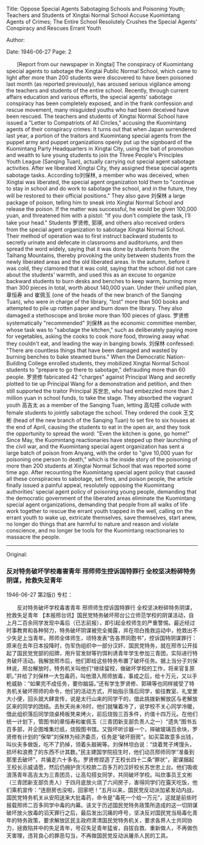 Title: Oppose Special Agents Sabotaging Schools and Poisoning Youth; Teachers and Students of Xingtai Normal School Accuse Kuomintang Agents of Crimes; The Entire School Resolutely Crushes the Special Agents' Conspiracy and Rescues Errant Youth

Author:

Date: 1946-06-27
Page: 2

　　[Report from our newspaper in Xingtai] The conspiracy of Kuomintang special agents to sabotage the Xingtai Public Normal School, which came to light after more than 200 students were discovered to have been poisoned last month (as reported previously), has aroused serious vigilance among the teachers and students of the entire school. Recently, through current affairs education and various efforts, the special agents' sabotage conspiracy has been completely exposed, and in the frank confession and rescue movement, many misguided youths who had been deceived have been rescued. The teachers and students of Xingtai Normal School have issued a "Letter to Compatriots of All Circles," accusing the Kuomintang agents of their conspiracy crimes: It turns out that when Japan surrendered last year, a portion of the traitors and Kuomintang special agents from the puppet army and puppet organizations openly put up the signboard of the Kuomintang Party Headquarters in Xingtai City, using the bait of promotion and wealth to lure young students to join the Three People's Principles Youth League (Sanqing Tuan), actually carrying out special agent sabotage activities. After we liberated Xingtai City, they assigned these special agents sabotage tasks. According to刘保林, a member who was deceived, when Xingtai was liberated, the special agent organization told them to "continue to stay in school and do work to sabotage the school, and in the future, they will be restored to their official positions." They also gave 刘保林 a large package of poison, telling him to sneak into Xingtai Normal School and release the poison. If the matter was successful, he would be given 100,000 yuan, and threatened him with a pistol: "If you don't complete the task, I'll take your head." Students 罗贤修, 郭瑛, and others also received orders from the special agent organization to sabotage Xingtai Normal School. Their method of operation was to first instruct backward students to secretly urinate and defecate in classrooms and auditoriums, and then spread the word widely, saying that it was done by students from the Taihang Mountains, thereby provoking the unity between students from the newly liberated areas and the old liberated areas. In the autumn, before it was cold, they clamored that it was cold, saying that the school did not care about the students' warmth, and used this as an excuse to organize backward students to burn desks and benches to keep warm, burning more than 300 pieces in total, worth about 140,000 yuan. Under their unified plan, 章恒寿 and 崔佩玉 (one of the heads of the new branch of the Sanqing Tuan), who were in charge of the library, "lost" more than 500 books and attempted to pile up rotten paper and burn down the library. They also damaged a stethoscope and broke more than 100 pieces of glass. 罗贤修 systematically "recommended" 刘保林 as the economic committee member, whose task was to "sabotage the kitchen," such as deliberately paying more for vegetables, asking the cooks to cook more food, throwing away what they couldn't eat, and leading the way in banging bowls. 刘保林 confessed: "There are countless things that have been damaged and wasted by burning benches to bake steamed buns." When the Democratic Nation-Building College enrolled students, they mobilized Xingtai Normal School students to "prepare to go there to sabotage," defrauding more than 60 people. 罗贤修 fabricated 42 "charges" against Principal Wang and secretly plotted to tie up Principal Wang for a demonstration and petition, and then still supported the traitor Principal 苏世忠, who had embezzled more than 2 million yuan in school funds, to take the stage. They absorbed the vagrant youth 高吉太 as a member of the Sanqing Tuan, letting 高勾搭 collude with female students to jointly sabotage the school. They ordered the cook 王文彬 (head of the new branch of the Sanqing Tuan) to set fire to six houses at the end of April, causing the students to eat in the open air, and they took the opportunity to spread the word: "Even the kitchen is gone, go home!" Since May, the Kuomintang reactionaries have stepped up their launching of the civil war, and the Kuomintang special agent organization has sent a large batch of poison from Anyang, with the order to "give 10,000 yuan for poisoning one person to death," which is the inside story of the poisoning of more than 200 students at Xingtai Normal School that was reported some time ago. After recounting the Kuomintang special agent policy that caused all these conspiracies to sabotage, set fires, and poison people, the article finally issued a painful appeal, resolutely opposing the Kuomintang authorities' special agent policy of poisoning young people, demanding that the democratic government of the liberated areas eliminate the Kuomintang special agent organizations, demanding that people from all walks of life work together to rescue the errant youth trapped in the well, calling on the errant youth to wake up, extricate themselves, save themselves, start anew, no longer do things that are harmful to nature and reason and violate conscience, and no longer be tools for the Kuomintang reactionaries to massacre the people.



<hr /> 

Original: 


### 反对特务破坏学校毒害青年  邢师师生控诉国特罪行  全校坚决粉碎特务阴谋，抢救失足青年

1946-06-27
第2版()
专栏：

　　反对特务破坏学校毒害青年
    邢师师生控诉国特罪行
    全校坚决粉碎特务阴谋，抢救失足青年
    【本报邢台讯】国民党特务破坏邢台公立师范学校的阴谋活动，自上月二百余同学发现中毒后（已志前报），即引起全校师生的严重警惕。最近经过时事教育和各种努力，特务破坏阴谋被完全揭露，并在坦白挽救运动中，抢救出不少失足上当青年。邢师全体师生，顷特发表“告各界同胞书”，控诉国特阴谋罪行：原来在去年日本投降时，伪军伪组织中一部分汉奸、国民党特务，就在邢市公开挂起了国民党党部的招牌，用升官发财等钓饵利诱青年学生参加三青团，实际进行特务破坏活动。我解放邢市后，他们即给这些特务布置了破坏任务。据上当分子刘保林说，邢台解放时，特务机关叫他们“继续留校，做破坏学校的工作，将来官复原职。”并给了刘保林一大包毒药，叫他潜入邢师放毒，事成之后，给十万元，又以手枪威胁：“如果完不成任务，要你脑袋。”还有学生罗贤修、郭瑛等也同样接受了特务机关破坏邢师的命令，他们的活动方式，开始指示落后同学，偷往教室、礼堂里大小便，回头就大肆宣传，说是太行山来的同学干的，借此挑拨新解放区与老解放区来的同学的团结。去秋天尚未冷时，他们就嚷着冷了，说学校不关心同学冷暖，借此组织落后同学烧桌椅板凳来烤火，前后烧毁三百多件，约值十四万元。在他们统一计划下，管图书的章恒寿和崔佩玉（三青团新支部负责人之一）“遗失”图书五百多部，并企图堆集烂纸，烧毁图书馆。又毁坏听诊器一个，摔破玻璃百余块，罗贤修有计划的“保举”刘保林为经济委员，任务是“破坏厨房”。如买菜故意多出钱，叫伙夫多做饭，吃不了扔掉，领着头敲碗等。刘保林坦白说：“烧着凳子烤馒头，损坏和浪费了的东西不计其数。”民主建国学院招生时，他们动员邢师同学“准备到那里去破坏”，共骗走六十多名。罗贤修捏造了王校长四十二条“罪状”，密谋捆起王校长示威请愿，然后仍拥护贪污校款二百多万的汉奸校长苏世忠上台。他们吸收浪荡青年高吉太为三青团员，让高勾搭女同学，共同破坏学校。叫炊事员王文彬（三青团新支部负责人）于四月底放火烧了六间房子，害得同学们在露天吃饭，他们乘机宣传：“连厨房也没啦，回家吧！”五月以来，国民党反动派加紧发动内战，国民党特务机关从安阳送来大批毒药，命令是“毒死一个给一万元”，这就是前些时报载邢师二百多同学中毒的内幕。该文于历述国民党特务政策所造成的这一切阴谋破坏放火放毒的滔天罪行之后，最后发出沉痛的呼号，坚决反对国民党当局毒化青年的特务政策，要求解放区民主政府肃清国民党特务机关，要求各界人士共同协力，拯救陷井中的失足青年，号召失足青年猛省，自拔自救、重新做人，不再做伤天害理，违背良心的罪恶勾当，不再做国民党反动派屠杀人民的工具。
